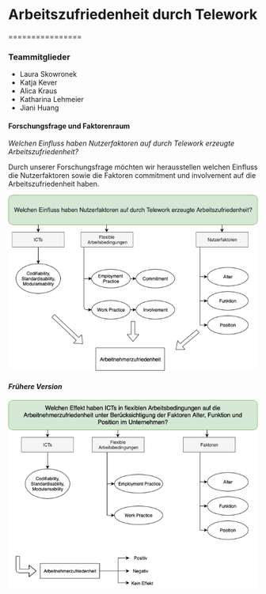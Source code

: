 # Arbeitszufriedenheit durch Telework

================

### Teammitglieder

* Laura Skowronek
* Katja Kever
* Alica Kraus
* Katharina Lehmeier
* Jiani Huang

#### Forschungsfrage und Faktorenraum
_Welchen Einfluss haben Nutzerfaktoren auf durch Telework erzeugte
Arbeitszufriedenheit?_

Durch unserer Forschungsfrage möchten wir herausstellen welchen Einfluss die Nutzerfaktoren sowie die Faktoren commitment und involvement auf die Arbeitszufriedenheit haben.

![Faktorenraum](images/FaktorenraumNEU.png)

#### _Frühere Version_

![Faktorenraum_alt](images/Faktorenraum.png)
